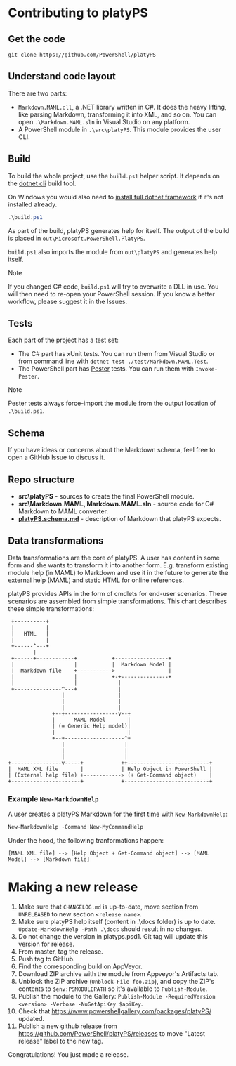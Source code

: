 # Contributing to platyPS

## Get the code

```
git clone https://github.com/PowerShell/platyPS
```

## Understand code layout

There are two parts:

- `Markdown.MAML.dll`, a .NET library written in C#. It does the heavy lifting, like parsing
  Markdown, transforming it into XML, and so on. You can open `.\Markdown.MAML.sln` in Visual Studio
  on any platform.
- A PowerShell module in `.\src\platyPS`. This module provides the user CLI.

## Build

To build the whole project, use the `build.ps1` helper script. It depends on the [dotnet cli][01]
build tool.

On Windows you would also need to [install full dotnet framework][02] if it's not installed already.

```powershell
.\build.ps1
```

As part of the build, platyPS generates help for itself. The output of the build is placed in
`out\Microsoft.PowerShell.PlatyPS`.

`build.ps1` also imports the module from `out\platyPS` and generates help itself.

> [!NOTE]
> If you changed C# code, `build.ps1` will try to overwrite a DLL in use. You will then need to
> re-open your PowerShell session. If you know a better workflow, please suggest it in the Issues.

## Tests

Each part of the project has a test set:

- The C# part has xUnit tests. You can run them from Visual Studio or from command line with
  `dotnet test ./test/Markdown.MAML.Test`.
- The PowerShell part has [Pester][03] tests. You can run them with `Invoke-Pester`.

> [!NOTE]
> Pester tests always force-import the module from the output location of `.\build.ps1`.

## Schema

If you have ideas or concerns about the Markdown schema, feel free to open a GitHub Issue to discuss
it.

## Repo structure

- **src\platyPS** - sources to create the final PowerShell module.
- **src\Markdown.MAML, Markdown.MAML.sln** - source code for C# Markdown to MAML converter.
- **[platyPS.schema.md][04]** - description of Markdown that platyPS expects.

## Data transformations

Data transformations are the core of platyPS. A user has content in some form and she wants to
transform it into another form. E.g. transform existing module help (in MAML) to Markdown and use it
in the future to generate the external help (MAML) and static HTML for online references.

platyPS provides APIs in the form of cmdlets for end-user scenarios. These scenarios are assembled
from simple transformations. This chart describes these simple transformations:

```
 +----------+
 |          |
 |   HTML   |
 |          |
 +------^---+
        |
 +------+------------+           +-----------------+
 |                   |           |  Markdown Model |
 |  Markdown file    +----------->                 |
 |                   |           +-+---------------+
 |                   |             |
 +---------------^---+             |
                 |                 |
                 |                 |
                 |                 |
              +--+-----------------v--+
              |      MAML Model       |
              | (= Generic Help model)|
              |                       |
              +--+-------------------^+
                 |                   |
                 |                   |
                 |                   |
+----------------v-----+            ++--------------------------+
|  MAML XML file       |            | Help Object in PowerShell |
| (External help file) +------------> (+ Get-Command object)    |
+----------------------+            +---------------------------+
```

### Example `New-MarkdownHelp`

A user creates a platyPS Markdown for the first time with `New-MarkdownHelp`:

```powershell
New-MarkdownHelp -Command New-MyCommandHelp
```

Under the hood, the following tranformations happen:

```
[MAML XML file] --> [Help Object + Get-Command object] --> [MAML Model] --> [Markdown file]
```

# Making a new release

1. Make sure that `CHANGELOG.md` is up-to-date, move section from `UNRELEASED` to new section
   `<release name>`.
1. Make sure platyPS help itself (content in .\docs folder) is up to date.
   `Update-MarkdownHelp -Path .\docs` should result in no changes.
1. Do not change the version in platyps.psd1. Git tag will update this version for release.
1. From master, tag the release.
1. Push tag to GitHub.
1. Find the corresponding build on AppVeyor.
1. Download ZIP archive with the module from Appveyor's Artifacts tab.
1. Unblock the ZIP archive (`Unblock-File foo.zip`), and copy the ZIP's contents to
   `$env:PSMODULEPATH` so it's available to `Publish-Module`.
1. Publish the module to the Gallery:
   `Publish-Module -RequiredVersion <version> -Verbose -NuGetApiKey $apiKey`.
1. Check that https://www.powershellgallery.com/packages/platyPS/ updated.
1. Publish a new github release from https://github.com/PowerShell/platyPS/releases to move "Latest
   release" label to the new tag.

Congratulations! You just made a release.

<!-- link references -->
[01]: https://docs.microsoft.com/en-us/dotnet/core/tools/
[02]: https://docs.microsoft.com/en-us/dotnet/framework/install/guide-for-developers
[03]: https://github.com/pester/Pester
[04]: platyPS.schema.md
